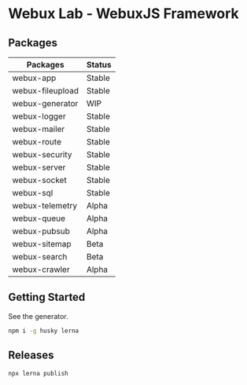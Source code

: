 # Webux Lab - WebuxJS Framework

## Packages

| Packages         | Status |
| ---------------- | ------ |
| webux-app        | Stable |
| webux-fileupload | Stable |
| webux-generator  | WIP    |
| webux-logger     | Stable |
| webux-mailer     | Stable |
| webux-route      | Stable |
| webux-security   | Stable |
| webux-server     | Stable |
| webux-socket     | Stable |
| webux-sql        | Stable |
| webux-telemetry  | Alpha  |
| webux-queue      | Alpha  |
| webux-pubsub     | Alpha  |
| webux-sitemap    | Beta   |
| webux-search     | Beta   |
| webux-crawler    | Alpha  |

## Getting Started

See the generator.

```bash
npm i -g husky lerna
```

## Releases

```bash
npx lerna publish
```
